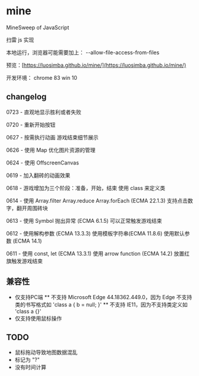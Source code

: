 # mine
MineSweep of JavaScript


扫雷 js 实现

本地运行，浏览器可能需要加上： --allow-file-access-from-files

预览：[https://luosimba.github.io/mine/](https://luosimba.github.io/mine/)


开发环境：
    chrome 83
    win 10





## changelog

0723 - 直观地显示胜利或者失败

0720 - 重新开始按钮

0627 - 按需执行动画
       游戏结束细节展示

0626 - 使用 Map
       优化图片资源的管理

0624 - 使用 OffscreenCanvas

0619 - 加入翻砖的动画效果

0618 - 游戏增加为三个阶段：准备，开始，结束
       使用 class 来定义类

0614 - 使用 Array.filter Array.reduce Array.forEach (ECMA 22.1.3)
       支持点击数字，翻开周围砖块

0613 - 使用 Symbol 抛出异常 (ECMA 6.1.5)
       可以正常触发游戏结束

0612 - 使用解构参数 (ECMA 13.3.3)
       使用模板字符串(ECMA 11.8.6)
       使用默认参数 (ECMA 14.1)

0611 - 使用 const, let (ECMA 13.3.1)
       使用 arrow function (ECMA 14.2)
       放置红旗触发游戏结束




## 兼容性
* 仅支持PC端
** 不支持 Microsoft Edge 44.18362.449.0，因为 Edge 不支持类的书写格式如 'class a { b = null; }'
** 不支持 IE11，因为不支持类定义如 'class a {}'
* 仅支持使用鼠标操作



## TODO

* 鼠标拖动导致地图数据混乱
* 标记为 "?"
* 没有时间计算

